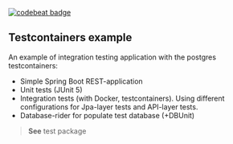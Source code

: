 [![codebeat badge](https://codebeat.co/badges/a9a925d6-1d49-490a-939a-0cf95cc57bdb)](https://codebeat.co/projects/github-com-paz1506-testcontainers-example-master)

<h2>Testcontainers example</h2>

An example of integration testing application with the postgres testcontainers:

* Simple Spring Boot REST-application
* Unit tests (JUnit 5)
* Integration tests (with Docker, testcontainers). Using different configurations for Jpa-layer tests and API-layer tests.
* Database-rider for populate test database (+DBUnit)

> **See** test package



